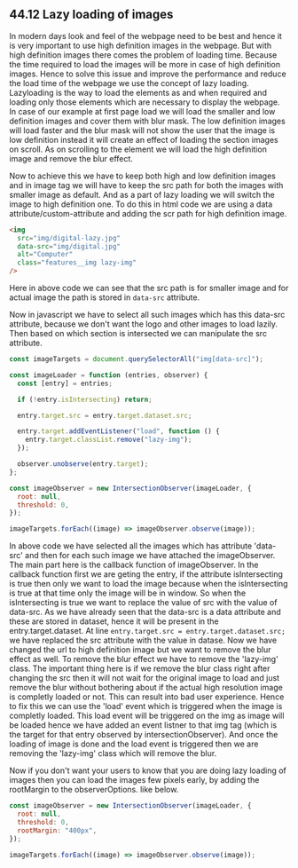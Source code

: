 ## 44.12 Lazy loading of images

In modern days look and feel of the webpage need to be best and hence it is very important to use high definition images in the webpage. But with high definition images there comes the problem of loading time. Because the time required to load the images will be more in case of high definition images. Hence to solve this issue and improve the performance and reduce the load time of the webpage we use the concept of lazy loading. Lazyloading is the way to load the elements as and when required and loading only those elements which are necessary to display the webpage. In case of our example at first page load we will load the smaller and low definition images and cover them with blur mask. The low definition images will load faster and the blur mask will not show the user that the image is low definition instead it will create an effect of loading the section images on scroll. As on scrolling to the element we will load the high definition image and remove the blur effect.

Now to achieve this we have to keep both high and low definition images and in image tag we will have to keep the src path for both the images with smaller image as default. And as a part of lazy loading we will switch the image to high definition one. To do this in html code we are using a data attribute/custom-attribute and adding the scr path for high definition image.

```html
<img
  src="img/digital-lazy.jpg"
  data-src="img/digital.jpg"
  alt="Computer"
  class="features__img lazy-img"
/>
```

Here in above code we can see that the src path is for smaller image and for actual image the path is stored in `data-src` attribute.

Now in javascript we have to select all such images which has this data-src attribute, because we don't want the logo and other images to load lazily. Then based on which section is intersected we can manipulate the src attribute.

```javascript
const imageTargets = document.querySelectorAll("img[data-src]");

const imageLoader = function (entries, observer) {
  const [entry] = entries;

  if (!entry.isIntersecting) return;

  entry.target.src = entry.target.dataset.src;

  entry.target.addEventListener("load", function () {
    entry.target.classList.remove("lazy-img");
  });

  observer.unobserve(entry.target);
};

const imageObserver = new IntersectionObserver(imageLoader, {
  root: null,
  threshold: 0,
});

imageTargets.forEach((image) => imageObserver.observe(image));
```

In above code we have selected all the images which has attribute 'data-src' and then for each such image we have attached the imageObserver. The main part here is the callback function of imageObserver. In the callback function first we are geting the entry, if the attribute isIntersecting is true then only we want to load the image because when the isIntersecting is true at that time only the image will be in window. So when the isIntersecting is true we want to replace the value of src with the value of data-src. As we have already seen that the data-src is a data attribute and these are stored in dataset, hence it will be present in the entry.target.dataset. At line `entry.target.src = entry.target.dataset.src;` we have replaced the src attribute with the value in datase. Now we have changed the url to high definition image but we want to remove the blur effect as well. To remove the blur effect we have to remove the 'lazy-img' class. The important thing here is if we remove the blur class right after changing the src then it will not wait for the original image to load and just remove the blur without bothering about if the actual high resolution image is completly loaded or not. This can result into bad user experience. Hence to fix this we can use the 'load' event which is triggered when the image is completly loaded. This load event will be triggered on the img as image will be loaded hence we have added an event listner to that img tag (which is the target for that entry observed by intersectionObserver). And once the loading of image is done and the load event is triggered then we are removing the 'lazy-img' class which will remove the blur.

Now if you don't want your users to know that you are doing lazy loading of images then you can load the images few pixels early, by adding the rootMargin to the observerOptions. like below.

```javascript
const imageObserver = new IntersectionObserver(imageLoader, {
  root: null,
  threshold: 0,
  rootMargin: "400px",
});

imageTargets.forEach((image) => imageObserver.observe(image));
```
